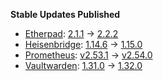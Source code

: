 **Stable Updates Published**

* [Etherpad](https://github.com/ether/etherpad-lite): [2.1.1](https://github.com/ether/etherpad-lite/releases/tag/2.1.1) -> [2.2.2](https://github.com/ether/etherpad-lite/releases/tag/2.2.2)
* [Heisenbridge](https://github.com/hifi/heisenbridge): [1.14.6](https://github.com/hifi/heisenbridge/releases/tag/1.14.6) -> [1.15.0](https://github.com/hifi/heisenbridge/releases/tag/1.15.0)
* [Prometheus](https://github.com/prometheus/prometheus): [v2.53.1](https://github.com/prometheus/prometheus/releases/tag/v2.53.1) -> [v2.54.0](https://github.com/prometheus/prometheus/releases/tag/v2.54.0)
* [Vaultwarden](https://github.com/dani-garcia/vaultwarden): [1.31.0](https://github.com/dani-garcia/vaultwarden/releases/tag/1.31.0) -> [1.32.0](https://github.com/dani-garcia/vaultwarden/releases/tag/1.32.0)
